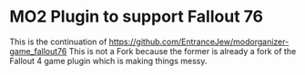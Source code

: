 # MO2 Plugin to support Fallout 76

This is the continuation of https://github.com/EntranceJew/modorganizer-game_fallout76 
This is not a Fork because the former is already a fork of the Fallout 4 game plugin which is making things messy.
